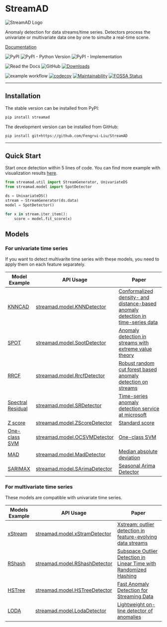 # StreamAD

![StreamAD Logo](docs/source/images/logo_htmlwithname.svg)



Anomaly detection for data streams/time series. Detectors process the univariate or multivariate data one by one to simulte a real-time scene.



[Documentation](https://streamad.readthedocs.io/en/latest/)


<!--- BADGES: START --->



![PyPI](https://img.shields.io/pypi/v/streamad)
![PyPI - Python Version](https://img.shields.io/pypi/pyversions/StreamAD?style=flat)
![PyPI - Implementation](https://img.shields.io/pypi/implementation/streamad)

![Read the Docs](https://img.shields.io/readthedocs/streamad?style=flat)
![GitHub](https://img.shields.io/github/license/Fengrui-Liu/StreamAD)
[![Downloads](https://static.pepy.tech/personalized-badge/streamad?period=total&units=international_system&left_color=grey&right_color=orange&left_text=Downloads)](https://pepy.tech/project/streamad)


![example workflow](https://github.com/Fengrui-Liu/StreamAD/actions/workflows/testing.yml//badge.svg)
[![codecov](https://codecov.io/gh/Fengrui-Liu/StreamAD/branch/main/graph/badge.svg?token=AQG26L2RA7)](https://codecov.io/gh/Fengrui-Liu/StreamAD)
[![Maintainability](https://api.codeclimate.com/v1/badges/525d7e3663ee4c5c0daa/maintainability)](https://codeclimate.com/github/Fengrui-Liu/StreamAD/maintainability)
[![FOSSA Status](https://app.fossa.com/api/projects/git%2Bgithub.com%2FFengrui-Liu%2FStreamAD.svg?type=small)](https://app.fossa.com/projects/git%2Bgithub.com%2FFengrui-Liu%2FStreamAD?ref=badge_small)



---



## Installation

The stable version can be installed from PyPI:

```bash
pip install streamad
```

The development version can be installed from GitHub:

```bash
pip install git+https://github.com/Fengrui-Liu/StreamAD
```

---

## Quick Start

Start once detection within 5 lines of code. You can find more example with visualization results [here](https://streamad.readthedocs.io/en/latest/example/example.html).

```python
from streamad.util import StreamGenerator, UnivariateDS
from streamad.model import SpotDetector

ds = UnivariateDS()
stream = StreamGenerator(ds.data)
model = SpotDetector()

for x in stream.iter_item():
    score = model.fit_score(x)
```

## Models

### For univariate time series

If you want to detect multivarite time series with these models, you need to apply them on each feature separately.

| Model Example                                                                                                     | API Usage                                                                                                         | Paper                                                                                                                                                                                                         |
| ----------------------------------------------------------------------------------------------------------------- | ----------------------------------------------------------------------------------------------------------------- | ------------------------------------------------------------------------------------------------------------------------------------------------------------------------------------------------------------- |
| [KNNCAD](https://streamad.readthedocs.io/en/latest/example/univariate.html#knncad-detector)                       | [streamad.model.KNNDetector](https://streamad.readthedocs.io/en/latest/api/streamad.model.html#knndetector)       | [Conformalized density- and distance-based anomaly detection in time-series data](https://arxiv.org/abs/1608.04585)                                                                                           |
| [SPOT](https://streamad.readthedocs.io/en/latest/example/univariate.html#spot-detector)                           | [streamad.model.SpotDetector](https://streamad.readthedocs.io/en/latest/api/streamad.model.html#spotdetector)     | [Anomaly detection in streams with extreme value theory](https://dl.acm.org/doi/10.1145/3097983.3098144)                                                                                                      |
| [RRCF](https://streamad.readthedocs.io/en/latest/example/univariate.html#rrcf-detector)                           | [streamad.model.RrcfDetector](https://streamad.readthedocs.io/en/latest/api/streamad.model.html#rrcfdetector)     | [Robust random cut forest based anomaly detection on streams](http://proceedings.mlr.press/v48/guha16.pdf)                                                                                                    |
| [Spectral Residual](https://streamad.readthedocs.io/en/latest/example/univariate.html#spectral-residual-detector) | [streamad.model.SRDetector](https://streamad.readthedocs.io/en/latest/api/streamad.model.html#srdetector)         | [Time-series anomaly detection service at microsoft](https://arxiv.org/abs/1906.03821)                                                                                                                        |
| [Z score](https://streamad.readthedocs.io/en/latest/example/univariate.html#z-score-detector)                     | [streamad.model.ZScoreDetector](https://streamad.readthedocs.io/en/latest/api/streamad.model.html#zscoredetector) | [Standard score](https://en.wikipedia.org/wiki/Standard_score)                                                                                                                                                |
| [One-class SVM](https://streamad.readthedocs.io/en/latest/example/univariate.html#one-class-svm-detector)         | [streamad.model.OCSVMDetector](https://streamad.readthedocs.io/en/latest/api/streamad.model.html#ocsvmdetector)   | [One-class SVM](https://en.wikipedia.org/w/index.php?title=One-class_classification&oldid=1098733917)                                                                                                         |
| [MAD](https://streamad.readthedocs.io/en/latest/example/univariate.html#median-absolute-deviation-detector)       | [streamad.model.MadDetector](https://streamad.readthedocs.io/en/latest/api/streamad.model.html#maddetector)       | [Median absolute deviation](https://www.influxdata.com/blog/anomaly-detection-with-median-absolute-deviation/#:~:text=How%20Median%20Absolute%20Deviation%20algorithm,time%20series%20at%20that%20timestamp/) |
| [SARIMAX](https://streamad.readthedocs.io/en/latest/example/univariate.html#seasonal-arima-detector)              | [streamad.model.SArimaDetector](https://streamad.readthedocs.io/en/latest/api/streamad.model.html#sarimadetector) | [Seasonal Arima Detector](https://www.statsmodels.org/dev/generated/statsmodels.tsa.statespace.sarimax.SARIMAX.html?highlight=sarimax#statsmodels.tsa.statespace.sarimax.SARIMAX)                             |

### For multivariate time series

These models are compatible with univariate time series.



| Models Example                                                                                         | API Usage                                                                                                          | Paper                                                                                                                                                                     |
| ------------------------------------------------------------------------------------------------------ | ------------------------------------------------------------------------------------------------------------------ | ------------------------------------------------------------------------------------------------------------------------------------------------------------------------- |
| [xStream](https://streamad.readthedocs.io/en/latest/example/multivariate.html#xstream-detector)        | [streamad.model.xStramDetector](https://streamad.readthedocs.io/en/latest/api/streamad.model.html#xstreamdetector) | [Xstream: outlier detection in feature-evolving data streams](http://www.kdd.org/kdd2018/accepted-papers/view/xstream-outlier-detection-in-feature-evolving-data-streams) |
| [RShash](https://streamad.readthedocs.io/en/latest/example/multivariate.html#rshash-detector)          | [streamad.model.RShashDetector](https://streamad.readthedocs.io/en/latest/api/streamad.model.html#rshashdetector)  | [Subspace Outlier Detection in Linear Time with Randomized Hashing](https://ieeexplore.ieee.org/document/7837870)                                                         |
| [HSTree](https://streamad.readthedocs.io/en/latest/example/multivariate.html#half-space-tree-detector) | [streamad.model.HSTreeDetector](https://streamad.readthedocs.io/en/latest/api/streamad.model.html#hstreedetector)  | [Fast Anomaly Detection for Streaming Data](https://www.ijcai.org/Proceedings/11/Papers/254.pdf)                                                                          |
| [LODA](https://streamad.readthedocs.io/en/latest/example/multivariate.html#loda-detector)              | [streamad.model.LodaDetector](https://streamad.readthedocs.io/en/latest/api/streamad.model.html#lodadetector)      | [Lightweight on-line detector of anomalies](https://link.springer.com/article/10.1007/s10994-015-5521-0)                                                                  |
